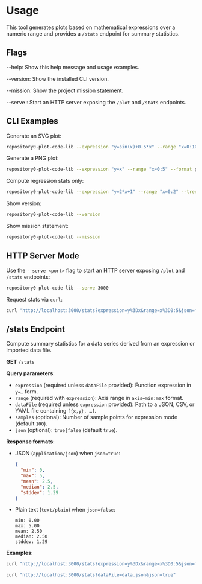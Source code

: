 # Usage

This tool generates plots based on mathematical expressions over a numeric range and provides a `/stats` endpoint for summary statistics.

## Flags

--help: Show this help message and usage examples.

--version: Show the installed CLI version.

--mission: Show the project mission statement.

--serve <port>: Start an HTTP server exposing the `/plot` and `/stats` endpoints.

## CLI Examples

Generate an SVG plot:
```sh
repository0-plot-code-lib --expression "y=sin(x)+0.5*x" --range "x=0:10" --format svg --output plot.svg
```

Generate a PNG plot:
```sh
repository0-plot-code-lib --expression "y=x" --range "x=0:5" --format png --output plot.png
```

Compute regression stats only:
```sh
repository0-plot-code-lib --expression "y=2*x+1" --range "x=0:2" --trendline-stats true
```

Show version:
```sh
repository0-plot-code-lib --version
```

Show mission statement:
```sh
repository0-plot-code-lib --mission
```

## HTTP Server Mode

Use the `--serve <port>` flag to start an HTTP server exposing `/plot` and `/stats` endpoints:

```sh
repository0-plot-code-lib --serve 3000
```

Request stats via `curl`:

```sh
curl "http://localhost:3000/stats?expression=y%3Dx&range=x%3D0:5&json=false"
```

## /stats Endpoint

Compute summary statistics for a data series derived from an expression or imported data file.

**GET** `/stats`

**Query parameters**:
- `expression` (required unless `dataFile` provided): Function expression in `y=…` form.
- `range` (required with `expression`): Axis range in `axis=min:max` format.
- `dataFile` (required unless `expression` provided): Path to a JSON, CSV, or YAML file containing `[{x,y}, …]`.
- `samples` (optional): Number of sample points for expression mode (default `100`).
- `json` (optional): `true|false` (default `true`).

**Response formats**:
- JSON (`application/json`) when `json=true`:
  ```json
  {
    "min": 0,
    "max": 5,
    "mean": 2.5,
    "median": 2.5,
    "stddev": 1.29
  }
  ```
- Plain text (`text/plain`) when `json=false`:
  ```text
  min: 0.00
  max: 5.00
  mean: 2.50
  median: 2.50
  stddev: 1.29
  ```

**Examples**:
```sh
curl "http://localhost:3000/stats?expression=y%3Dx&range=x%3D0:5&json=false"
```
```sh
curl "http://localhost:3000/stats?dataFile=data.json&json=true"
```